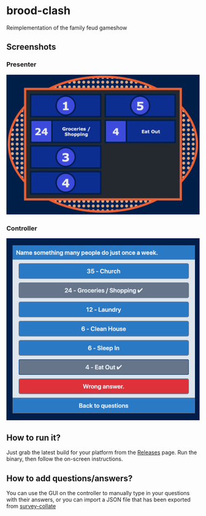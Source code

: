 # brood-clash
Reimplementation of the family feud gameshow

## Screenshots
### Presenter
![Presenter](/screenshots/presenter.png?raw=true "Presenter")

### Controller
![Controller](/screenshots/controller.png?raw=true "Controller")

## How to run it?
Just grab the latest build for your platform from the [Releases](https://github.com/rsheasby/brood-clash/releases) page.
Run the binary, then follow the on-screen instructions.

## How to add questions/answers?
You can use the GUI on the controller to manually type in your questions with their answers, or you can import a JSON file that has been exported from [survey-collate](https://survey-collate.sheasby.dev/)